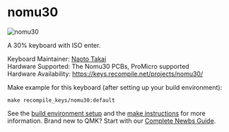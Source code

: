 # nomu30

![nomu30](https://keys.recompile.net/images/nomu30-main@600w.jpg)

A 30% keyboard with ISO enter.

Keyboard Maintainer: [Naoto Takai](https://github.com/takai)  
Hardware Supported: The Nomu30 PCBs, ProMicro supported  
Hardware Availability: https://keys.recompile.net/projects/nomu30/

Make example for this keyboard (after setting up your build environment):

    make recompile_keys/nomu30:default

See the [build environment setup](https://docs.qmk.fm/#/getting_started_build_tools) and the [make instructions](https://docs.qmk.fm/#/getting_started_make_guide) for more information. Brand new to QMK? Start with our [Complete Newbs Guide](https://docs.qmk.fm/#/newbs).
